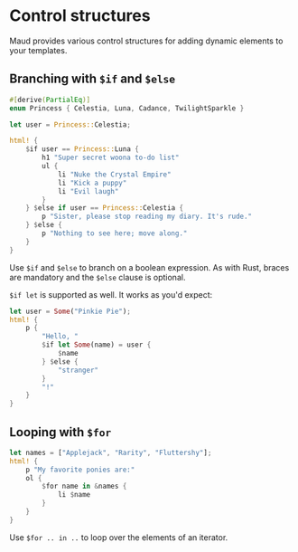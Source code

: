 # Control structures

Maud provides various control structures for adding dynamic elements to your templates.

## Branching with `$if` and `$else`

```rust
#[derive(PartialEq)]
enum Princess { Celestia, Luna, Cadance, TwilightSparkle }

let user = Princess::Celestia;

html! {
    $if user == Princess::Luna {
        h1 "Super secret woona to-do list"
        ul {
            li "Nuke the Crystal Empire"
            li "Kick a puppy"
            li "Evil laugh"
        }
    } $else if user == Princess::Celestia {
        p "Sister, please stop reading my diary. It's rude."
    } $else {
        p "Nothing to see here; move along."
    }
}
```

Use `$if` and `$else` to branch on a boolean expression. As with Rust, braces are mandatory and the `$else` clause is optional.

`$if let` is supported as well. It works as you'd expect:

```rust
let user = Some("Pinkie Pie");
html! {
    p {
        "Hello, "
        $if let Some(name) = user {
            $name
        } $else {
            "stranger"
        }
        "!"
    }
}
```

## Looping with `$for`

```rust
let names = ["Applejack", "Rarity", "Fluttershy"];
html! {
    p "My favorite ponies are:"
    ol {
        $for name in &names {
            li $name
        }
    }
}
```

Use `$for .. in ..` to loop over the elements of an iterator.
